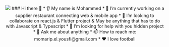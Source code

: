 <p align="center">
<img src="https://www.pexels.com/photo/macbook-pro-92904/"/>
  ### Hi there 👋
* 👂 My name is Mohammed
* 🔭 I’m currently working on a supplier restaurant connecting web & mobile app
* 🤝 I’m looking to collaborate on react.js & Flutter project & May be anything that has to do with Javascript & Typescript
* 🤔 I’m looking for help with you hidden project
* 💬 Ask me about anything
* 📫 How to reach me: momarip.el.yousfi@gmail.com
* ❤️ I love football
</p>

